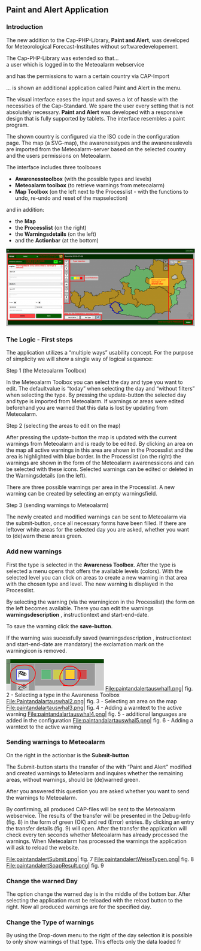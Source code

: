Paint and Alert Application
---------------------------

### Introduction

The new addition to the Cap-PHP-Library, **Paint and Alert**, was developed for Meteorological Forecast-Institutes without softwaredevelopement.

The Cap-PHP-Library was extended so that...  
a user which is logged in to the Meteoalarm webservice

and has the permissions to warn a certain country via CAP-Import

... is shown an additional application called Paint and Alert in the menu.

The visual interface eases the input and saves a lot of hassle with the necessities of the Cap-Standard. We spare the user every setting that is not absolutely necessary. **Paint and Alert** was developed with a responsive design that is fully supported by tablets. The interface resembles a paint program.

The shown country is configured via the ISO code in the configuration page. The map (a SVG-map), the awarenesstypes and the awarenesslevels are imported from the Meteoalarm-server based on the selected country and the users permissions on Meteoalarm.

The interface includes three toolboxes  

-   **Awarenesstoolbox** (with the possible types and levels)
-   **Meteoalarm toolbox** (to retrieve warnings from meteoalarm)
-   **Map Toolbox** (on the left next to the Processlist - with the functions to undo, re-undo and reset of the mapselection)

and in addition:

-   the **Map**
-   the **Processlist** (on the right)
-   the **Warningsdetails** (on the left)
-   and the **Actionbar** (at the bottom)

![fig. 1 The Paint and Alert Interface](img/paintandalert_interface.PNG?raw=true "Interface")

### The Logic - First steps

The application utilizes a “multiple ways” usability concept. For the purpose of simplicity we will show a single way of logical sequence:

Step 1 (the Meteoalarm Toolbox)  

In the Meteoalarm Toolbox you can select the day and type you want to edit. The defaultvalue is “today” when selecting the day and “without filters” when selecting the type. By pressing the update-button the selected day and type is imported from Meteoalarm. If warnings or areas were edited beforehand you are warned that this data is lost by updating from Meteoalarm.

Step 2 (selecting the areas to edit on the map)  

After pressing the update-button the map is updated with the current warnings from Meteoalarm and is ready to be edited. By clicking an area on the map all active warnings in this area are shown in the Processlist and the area is highlighted with blue border. In the Processlist (on the right) the warnings are shown in the form of the Meteoalarm awarenessicons and can be selected with these icons. Selected warnings can be edited or deleted in the Warningsdetails (on the left).

There are three possible warnings per area in the Processlist. A new warning can be created by selecting an empty warningsfield.

Step 3 (sending warnings to Meteoalarm)  

The newly created and modified warnings can be sent to Meteoalarm via the submit-button, once all necessary forms have been filled. If there are leftover white areas for the selected day you are asked, whether you want to (de)warn these areas green.

### Add new warnings

First the type is selected in the **Awareness Toolbox**. After the type is selected a menu opens that offers the available levels (colors). With the selected level you can click on areas to create a new warning in that area with the chosen type and level. The new warning is displayed in the Processlist.

By selecting the warning (via the warningicon in the Processlist) the form on the left becomes available. There you can edit the warnings **warningsdescription** , instructiontext and start-end-date.

To save the warning click the **save-button**.

If the warning was sucessfully saved (warningsdescription , instructiontext and start-end-date are mandatory) the exclamation mark on the warningicon is removed.

![fig. 2 - Selecting a type in the Awareness Toolbox](img/paintandalert_typeselect.PNG?raw=true "Type Select") 
<File:paintandalertauswhal1.png>| fig. 2 - Selecting a type in the Awareness Toolbox <File:Paintandalartauswhal2.png>| fig. 3 - Selecting an area on the map <File:paintandalartauswhal3.png>| fig. 4 - Adding a warntext to the active warning <File:paintandalartauswhal4.png>| fig. 5 - additional languages are added in the configuration <File:paintandalartauswhal5.png>| fig. 6 - Adding a warntext to the active warning

### Sending warnings to Meteoalarm

  
On the right in the actionbar is the **Submit-button**

The Submit-button starts the transfer of the with “Paint and Alert” modified and created warnings to Meteolarm and inquires whether the remaining areas, without warnings, should be (de)warned green.

<!-- -->

  
After you answered this question you are asked whether you want to send the warnings to Meteoalarm.

By confirming, all produced CAP-files will be sent to the Meteoalarm webservice. The results of the transfer will be presented in the Debug-Info (fig. 8) in the form of green (OK) and red (Error) entries. By clicking an entry the transfer details (fig. 9) will open. After the transfer the application will check every ten seconds whether Meteoalarm has already processed the warnings. When Ḿeteoalarm has processed the warnings the application will ask to reload the website.

<File:paintandalertSubmit.png>| fig. 7 <File:paintandalertWeiseTypen.png>| fig. 8 <File:paintandalertSoapResult.png>| fig. 9

### Change the warned Day

The option change the warned day is in the middle of the bottom bar. After selecting the application must be reloaded with the reload button to the right. Now all produced warnings are for the specified day.

### Change the Type of warnings

By using the Drop-down menu to the right of the day selection it is possible to only show warnings of that type. This effects only the data loaded fr